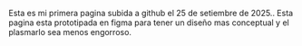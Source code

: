Esta es mi primera pagina subida a github el 25 de setiembre de 2025..
Esta pagina esta prototipada en figma para tener un diseño mas conceptual y el plasmarlo sea menos engorroso. 